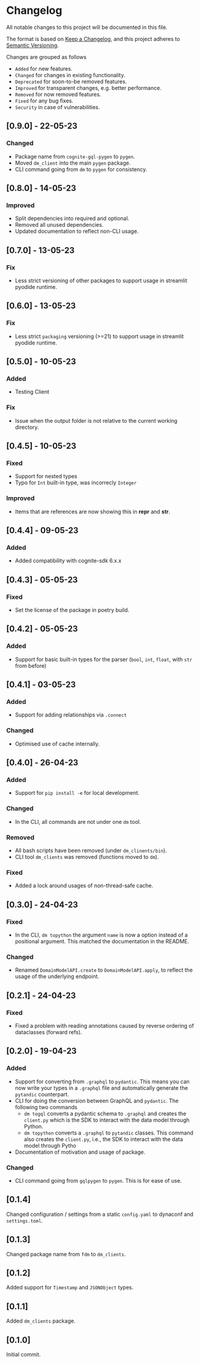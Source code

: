# Changelog
All notable changes to this project will be documented in this file.

The format is based on [Keep a Changelog](https://keepachangelog.com/en/1.0.0/),
and this project adheres to [Semantic Versioning](https://semver.org/spec/v2.0.0.html).

Changes are grouped as follows
- `Added` for new features.
- `Changed` for changes in existing functionality.
- `Deprecated` for soon-to-be removed features.
- `Improved` for transparent changes, e.g. better performance.
- `Removed` for now removed features.
- `Fixed` for any bug fixes.
- `Security` in case of vulnerabilities.


## [0.9.0] - 22-05-23

### Changed

* Package name from `cognite-gql-pygen` to `pygen`.
* Moved `dm_client` into the main `pygen` package.
* CLI command going from `dm` to `pygen` for consistency.


## [0.8.0] - 14-05-23

### Improved

* Split dependencies into required and optional.
* Removed all unused dependencies.
* Updated documentation to reflect non-CLI usage.


## [0.7.0] - 13-05-23

### Fix

* Less strict versioning of other packages to support usage in streamlit pyodide runtime.

## [0.6.0] - 13-05-23

### Fix

* Less strict `packaging` versioning (>=21) to support usage in streamlit pyodide runtime.

## [0.5.0] - 10-05-23

### Added

* Testing Client

### Fix

* Issue when the output folder is not relative to the current working directory.


## [0.4.5] - 10-05-23

### Fixed

* Support for nested types
* Typo for `Int` built-in type, was incorrecly `Integer`

### Improved

* Items that are references are now showing this in __repr__ and __str__.


## [0.4.4] - 09-05-23

### Added

* Added compatibility with cognite-sdk 6.x.x


## [0.4.3] - 05-05-23

### Fixed

* Set the license of the package in poetry build.


## [0.4.2] - 05-05-23

### Added

* Support for basic built-in types for the parser (`bool`, `int`, `float`, with `str` from before)


## [0.4.1] - 03-05-23

### Added

* Support for adding relationships via `.connect`

### Changed

* Optimised use of cache internally.


## [0.4.0] - 26-04-23

### Added

* Support for `pip install -e` for local development.

### Changed

* In the CLI, all commands are not under one `dm` tool.

### Removed

* All bash scripts have been removed (under `dm_clinents/bin`).
* CLI tool `dm_clients` was removed (functions moved to `dm`).

### Fixed

* Added a lock around usages of non-thread-safe cache.


## [0.3.0] - 24-04-23

### Fixed

* In the CLI, `dm topython` the argument `name` is now a option instead of a positional argument. This matched the
  documentation in the README.

### Changed

* Renamed `DomainModelAPI.create` to `DomainModelAPI.apply`, to reflect the usage of the underlying endpoint.


## [0.2.1] - 24-04-23

### Fixed

* Fixed a problem with reading annotations caused by reverse ordering of dataclasses (forward refs).


## [0.2.0] - 19-04-23

### Added

* Support for converting from `.graphql` to `pydantic`. This means you can now write your types in a `.graphql` file
  and automatically generate the `pytandic` counterpart.
* CLI for doing the conversion between GraphQL and `pydantic`. The following two commands
  * `dm togql` converts a pydantic schema to `.graphql` and creates the `client.py` which is the SDK to interact
    with the data model through Python.
  * `dm topython` converts a `.graphql` to `pytandic` classes. This command also creates the `client.py`, i.e., the
    SDK to interact with the data model through Pytho
* Documentation of motivation and usage of package.

### Changed

* CLI command going from `gqlpygen` to `pygen`. This is for ease of use.


## [0.1.4]

Changed configuration / settings from a static `config.yaml` to dynaconf and `settings.toml`.

## [0.1.3]

Changed package name from `fdm` to `dm_clients`.

## [0.1.2]

Added support for `Timestamp` and `JSONObject` types.

## [0.1.1]

Added `dm_clients` package.

## [0.1.0]

Initial commit.
